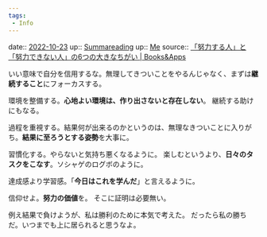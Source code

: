 ```yaml
---
tags:
 - Info
---
```


date:: [2022-10-23](Daily_Note/2022-10-23.md)
up:: [Summareading](../Bar/Summareading.md)
up:: [Me](../Bar/Novel/Chaos/Me.md)
source:: [「努力する人」と「努力できない人」の6つの大きなちがい | Books&Apps](https://blog.tinect.jp/?p=14757)

いい意味で自分を信用するな。無理してきついことをやるんじゃなく、まずは**継続すること**にフォーカスする。

環境を整備する。**心地よい環境は、作り出さないと存在しない**。
継続する助けにもなる。

過程を重視する。結果何が出来るのかというのは、無理なきついことに入りがち。**結果に至ろうとする姿勢**を大事に。

習慣化する。やらないと気持ち悪くなるように。
楽しむというより、**日々のタスクをこなす**。ソシャゲのログボのように。

達成感より学習感。「**今日はこれを学んだ**」と言えるように。

信仰せよ。**努力の価値**を。
そこに証明は必要無い。


例え結果で負けようが、私は勝利のために本気で考えた。
だったら私の勝ちだ。いつまでも上に居られると思うなよ。